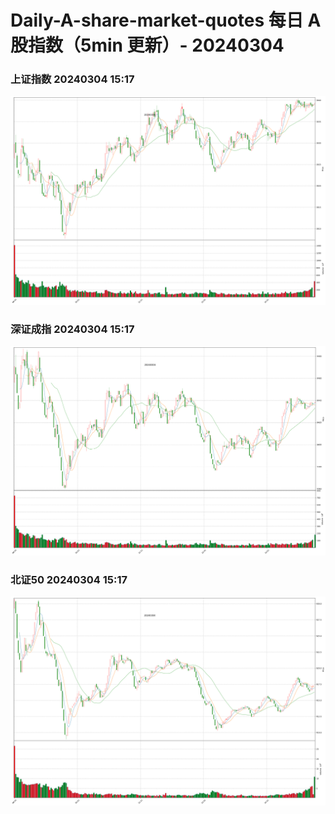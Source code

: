 
# Daily-A-share-market-quotes 每日 A 股指数（5min 更新）- 20240304

### 上证指数 20240304 15:17
![](./fig/2024/3/20240304-sh000001.png)

### 深证成指 20240304 15:17
![](./fig/2024/3/20240304-sz399001.png)

### 北证50 20240304 15:17
![](./fig/2024/3/20240304-bj899050.png)
